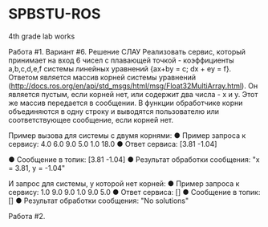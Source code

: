 # SPBSTU-ROS
4th grade lab works

Работа #1. Вариант #6. Решение СЛАУ
Реализовать сервис, который принимает на вход 6 чисел с плавающей точкой - коэффициенты a,b,c,d,e,f системы линейных уравнений {ax+by = c; dx + ey = f}. Ответом является массив корней системы уравнений (http://docs.ros.org/en/api/std_msgs/html/msg/Float32MultiArray.html). Он является пустым, если корней нет, или содержит два числа - x и y. Этот же массив передается в сообщении. В функции обработчике корни объединяются в одну строку и выводятся пользователю или соответствующее сообщение, если корней нет.

Пример вызова для системы с двумя корнями:
● Пример запроса к сервису: 4.0 6.0 9.0 5.0 1.0 18.0
● Ответ сервиса: [3.81 -1.04]

● Сообщение в топик: [3.81 -1.04]
● Результат обработки сообщения: "x = 3.81, у = -1.04"

И запрос для системы, у которой нет корней:
● Пример запроса к сервису: 1.0 9.0 9.0 1.0 9.0 5.0
● Ответ сервиса: []
● Сообщение в топик: []
● Результат обработки сообщения: "No solutions"

Работа #2.
